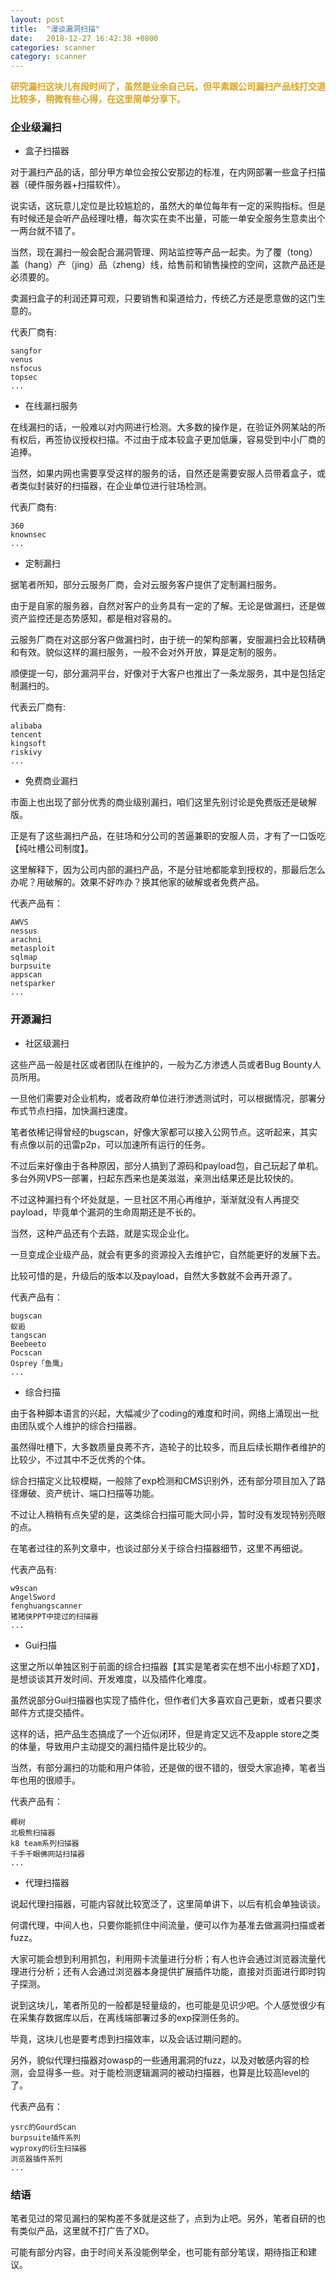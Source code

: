 ```yaml
---
layout: post
title:  "漫谈漏洞扫描"
date:   2018-12-27 16:42:38 +0800
categories: scanner
category: scanner
---
```


<p>
	<span style="color:#DAA520;"><strong>研究漏扫这块儿有段时间了，虽然是业余自己玩，但平素跟公司漏扫产品线打交道比较多，稍微有些心得，在这里简单分享下。</strong></span>
</p>


### 企业级漏扫

- 盒子扫描器

对于漏扫产品的话，部分甲方单位会按公安那边的标准，在内网部署一些盒子扫描器（硬件服务器+扫描软件）。

说实话，这玩意儿定位是比较尴尬的，虽然大的单位每年有一定的采购指标。但是有时候还是会听产品经理吐槽，每次实在卖不出量，可能一单安全服务生意卖出个一两台就不错了。

当然，现在漏扫一般会配合漏洞管理、网站监控等产品一起卖。为了覆（tong）盖（hang）产（jing）品（zheng）线，给售前和销售操控的空间，这款产品还是必须要的。

卖漏扫盒子的利润还算可观，只要销售和渠道给力，传统乙方还是愿意做的这门生意的。

代表厂商有:
```
sangfor
venus
nsfocus
topsec
...
```

- 在线漏扫服务

在线漏扫的话，一般难以对内网进行检测。大多数的操作是，在验证外网某站的所有权后，再签协议授权扫描。不过由于成本较盒子更加低廉，容易受到中小厂商的追捧。

当然，如果内网也需要享受这样的服务的话，自然还是需要安服人员带着盒子，或者类似封装好的扫描器，在企业单位进行驻场检测。

代表厂商有:
```
360
knownsec
...
```
- 定制漏扫

据笔者所知，部分云服务厂商，会对云服务客户提供了定制漏扫服务。

由于是自家的服务器，自然对客户的业务具有一定的了解。无论是做漏扫，还是做资产监控还是态势感知，都是相对容易的。

云服务厂商在对这部分客户做漏扫时，由于统一的架构部署，安服漏扫会比较精确和有效。貌似这样的漏扫服务，一般不会对外开放，算是定制的服务。

顺便提一句，部分漏洞平台，好像对于大客户也推出了一条龙服务，其中是包括定制漏扫的。

代表云厂商有:
```
alibaba
tencent
kingsoft
riskivy
...
```

- 免费商业漏扫

市面上也出现了部分优秀的商业级别漏扫，咱们这里先别讨论是免费版还是破解版。

正是有了这些漏扫产品，在驻场和分公司的苦逼兼职的安服人员，才有了一口饭吃【纯吐槽公司制度】。

这里解释下，因为公司内部的漏扫产品，不是分驻地都能拿到授权的，那最后怎么办呢？用破解的。效果不好咋办？换其他家的破解或者免费产品。

代表产品有：
```
AWVS
nessus
arachni
metasploit
sqlmap
burpsuite
appscan
netsparker
...
```


### 开源漏扫

- 社区级漏扫

这些产品一般是社区或者团队在维护的，一般为乙方渗透人员或者Bug Bounty人员所用。

一旦他们需要对企业机构，或者政府单位进行渗透测试时，可以根据情况，部署分布式节点扫描，加快漏扫速度。

笔者依稀记得曾经的bugscan，好像大家都可以接入公网节点。这听起来，其实有点像以前的迅雷p2p，可以加速所有运行的任务。

不过后来好像由于各种原因，部分人搞到了源码和payload包，自己玩起了单机。多台外网VPS一部署，扫起东西来也是美滋滋，亲测出结果还是比较快的。

不过这种漏扫有个坏处就是，一旦社区不用心再维护，渐渐就没有人再提交payload，毕竟单个漏洞的生命周期还是不长的。

当然，这种产品还有个去路，就是实现企业化。

一旦变成企业级产品，就会有更多的资源投入去维护它，自然能更好的发展下去。

比较可惜的是，升级后的版本以及payload，自然大多数就不会再开源了。

代表产品有：
```
bugscan
蚁逅
tangscan
Beebeeto
Pocscan
Osprey「鱼鹰」
...
```

- 综合扫描

由于各种脚本语言的兴起，大幅减少了coding的难度和时间，网络上涌现出一批由团队或个人维护的综合扫描器。

虽然得吐槽下，大多数质量良莠不齐，造轮子的比较多，而且后续长期作者维护的比较少，不过其中不乏优秀的个体。

综合扫描定义比较模糊，一般除了exp检测和CMS识别外，还有部分项目加入了路径爆破、资产统计、端口扫描等功能。

不过让人稍稍有点失望的是，这类综合扫描可能大同小异，暂时没有发现特别亮眼的点。

在笔者过往的系列文章中，也谈过部分关于综合扫描器细节，这里不再细说。

代表产品有:
```
w9scan
AngelSword
fenghuangscanner
猪猪侠PPT中提过的扫描器
...
```

- Gui扫描

这里之所以单独区别于前面的综合扫描器【其实是笔者实在想不出小标题了XD】，是想谈谈其开发时间、开发难度，以及插件化难度。

虽然说部分Gui扫描器也实现了插件化，但作者们大多喜欢自己更新，或者只要求邮件方式提交插件。

这样的话，把产品生态搞成了一个近似闭环，但是肯定又远不及apple store之类的体量，导致用户主动提交的漏扫插件是比较少的。

当然，有部分漏扫的功能和用户体验，还是做的很不错的，很受大家追捧，笔者当年也用的很顺手。

代表产品有：
```
椰树
北极熊扫描器
k8 team系列扫描器
千手千眼佛网站扫描器
...
```

- 代理扫描器

说起代理扫描器，可能内容就比较宽泛了，这里简单讲下，以后有机会单独谈谈。

何谓代理，中间人也，只要你能抓住中间流量，便可以作为基准去做漏洞扫描或者fuzz。

大家可能会想到利用抓包，利用网卡流量进行分析；有人也许会通过浏览器流量代理进行分析；还有人会通过浏览器本身提供扩展插件功能，直接对页面进行即时钩子探测。

说到这块儿，笔者所见的一般都是轻量级的，也可能是见识少吧。个人感觉很少有在采集存数据库以后，在离线端部署过多的exp探测任务的。

毕竟，这块儿也是要考虑到扫描效率，以及会话过期问题的。

另外，貌似代理扫描器对owasp的一些通用漏洞的fuzz，以及对敏感内容的检测，会显得多一些。对于能检测逻辑漏洞的被动扫描器，也算是比较高level的了。

代表产品有：
```
ysrc的GourdScan
burpsuite插件系列
wyproxy的衍生扫描器
浏览器插件系列
...
```

### 结语

笔者见过的常见漏扫的架构差不多就是这些了，点到为止吧。另外，笔者自研的也有类似产品，这里就不打广告了XD。

可能有部分内容，由于时间关系没能例举全，也可能有部分笔误，期待指正和建议。